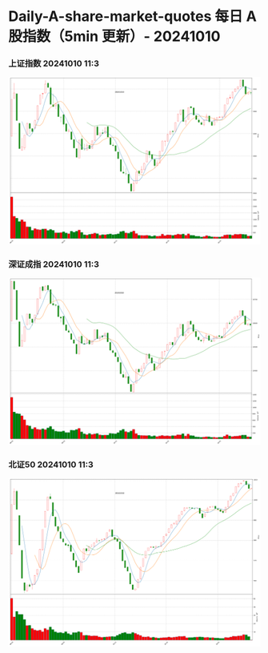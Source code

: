 
# Daily-A-share-market-quotes 每日 A 股指数（5min 更新）- 20241010

### 上证指数 20241010 11:3
![](./fig/2024/10/20241010-sh000001.png)

### 深证成指 20241010 11:3
![](./fig/2024/10/20241010-sz399001.png)

### 北证50 20241010 11:3
![](./fig/2024/10/20241010-bj899050.png)
